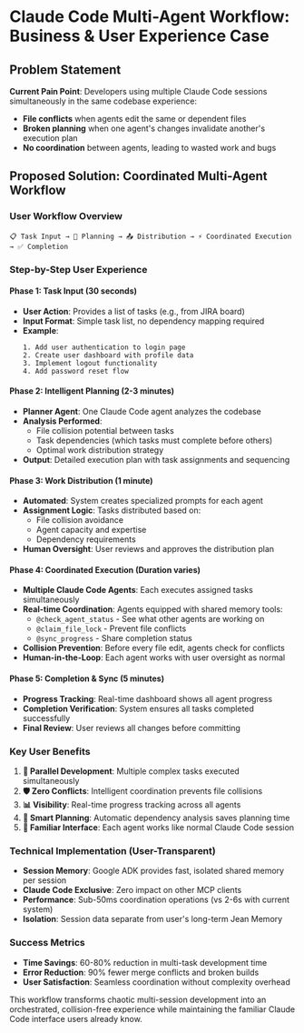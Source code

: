 # Claude Code Multi-Agent Workflow: Business & User Experience Case

## Problem Statement

**Current Pain Point**: Developers using multiple Claude Code sessions simultaneously in the same codebase experience:
- **File conflicts** when agents edit the same or dependent files
- **Broken planning** when one agent's changes invalidate another's execution plan  
- **No coordination** between agents, leading to wasted work and bugs

## Proposed Solution: Coordinated Multi-Agent Workflow

### User Workflow Overview

```
📋 Task Input → 🧠 Planning → 📤 Distribution → ⚡ Coordinated Execution → ✅ Completion
```

### Step-by-Step User Experience

#### **Phase 1: Task Input** (30 seconds)
- **User Action**: Provides a list of tasks (e.g., from JIRA board)
- **Input Format**: Simple task list, no dependency mapping required
- **Example**: 
  ```
  1. Add user authentication to login page
  2. Create user dashboard with profile data
  3. Implement logout functionality
  4. Add password reset flow
  ```

#### **Phase 2: Intelligent Planning** (2-3 minutes)
- **Planner Agent**: One Claude Code agent analyzes the codebase
- **Analysis Performed**:
  - File collision potential between tasks
  - Task dependencies (which tasks must complete before others)
  - Optimal work distribution strategy
- **Output**: Detailed execution plan with task assignments and sequencing

#### **Phase 3: Work Distribution** (1 minute)
- **Automated**: System creates specialized prompts for each agent
- **Assignment Logic**: Tasks distributed based on:
  - File collision avoidance
  - Agent capacity and expertise
  - Dependency requirements
- **Human Oversight**: User reviews and approves the distribution plan

#### **Phase 4: Coordinated Execution** (Duration varies)
- **Multiple Claude Code Agents**: Each executes assigned tasks simultaneously
- **Real-time Coordination**: Agents equipped with shared memory tools:
  - `@check_agent_status` - See what other agents are working on
  - `@claim_file_lock` - Prevent file conflicts  
  - `@sync_progress` - Share completion status
- **Collision Prevention**: Before every file edit, agents check for conflicts
- **Human-in-the-Loop**: Each agent works with user oversight as normal

#### **Phase 5: Completion & Sync** (5 minutes)
- **Progress Tracking**: Real-time dashboard shows all agent progress
- **Completion Verification**: System ensures all tasks completed successfully
- **Final Review**: User reviews all changes before committing

### Key User Benefits

1. **🚀 Parallel Development**: Multiple complex tasks executed simultaneously
2. **🛡️ Zero Conflicts**: Intelligent coordination prevents file collisions  
3. **📊 Visibility**: Real-time progress tracking across all agents
4. **🧠 Smart Planning**: Automatic dependency analysis saves planning time
5. **👥 Familiar Interface**: Each agent works like normal Claude Code session

### Technical Implementation (User-Transparent)

- **Session Memory**: Google ADK provides fast, isolated shared memory per session
- **Claude Code Exclusive**: Zero impact on other MCP clients
- **Performance**: Sub-50ms coordination operations (vs 2-6s with current system)
- **Isolation**: Session data separate from user's long-term Jean Memory

### Success Metrics

- **Time Savings**: 60-80% reduction in multi-task development time
- **Error Reduction**: 90% fewer merge conflicts and broken builds
- **User Satisfaction**: Seamless coordination without complexity overhead

This workflow transforms chaotic multi-session development into an orchestrated, collision-free experience while maintaining the familiar Claude Code interface users already know.